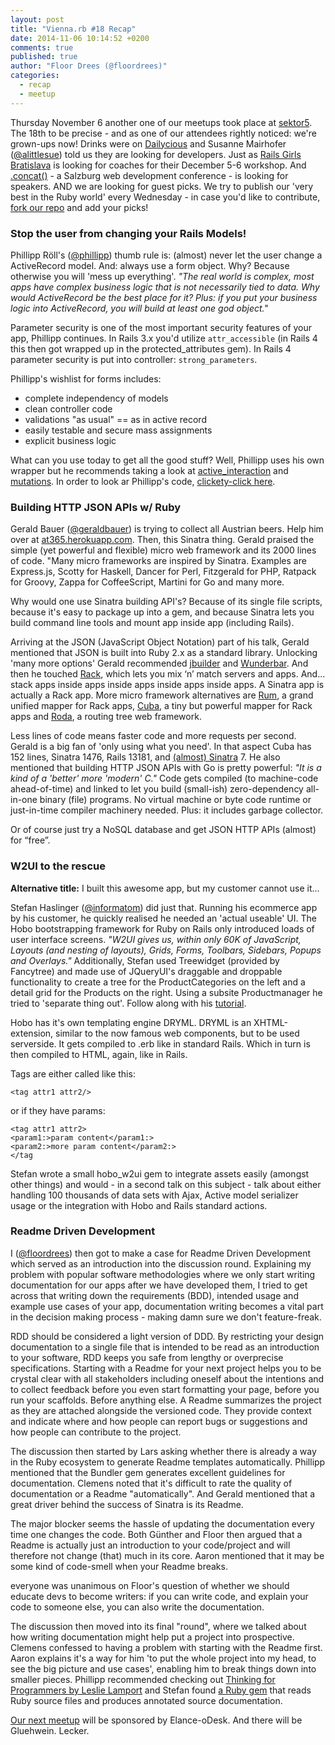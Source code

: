```yaml
---
layout: post
title: "Vienna.rb #18 Recap"
date: 2014-11-06 10:14:52 +0200
comments: true
published: true
author: "Floor Drees (@floordrees)"
categories:
  - recap
  - meetup
---
```


Thursday November 6 another one of our meetups took place at [sektor5](http://sektor5.at/). The 18th to be precise - and as one of our attendees rightly noticed: we're grown-ups now! Drinks were on [Dailycious](http://dailycious.co/) and Susanne Mairhofer ([@alittlesue](http://www.twitter.com/alittlesue)) told us they are looking for developers. Just as [Rails Girls Bratislava](http://railsgirls.com/bratislava) is looking for coaches for their December 5-6 workshop. And [.concat()](http://conc.at) - a Salzburg web development conference - is looking for speakers. AND we are looking for guest picks. We try to publish our 'very best in the Ruby world' every Wednesday - in case you'd like to contribute, [fork our repo](https://github.com/vienna-rb) and add your picks!

### Stop the user from changing your Rails Models!
Phillipp Röll's ([@phillipp](http://www.twitter.com/phillipp)) thumb rule is: (almost) never let the user change a ActiveRecord model. And: always use a form object. Why? Because otherwise you will 'mess up everything'. *"The real world is complex, most apps have complex business logic that is not necessarily tied to data. Why would ActiveRecord be the best place for it? Plus: if you put your business logic into ActiveRecord, you will build at least one god object."*

Parameter security is one of the most important security features of your app, Phillipp continues. In Rails 3.x you'd utilize ```attr_accessible``` (in Rails 4 this then got wrapped up in the protected_attributes gem). In Rails 4 parameter security is put into controller: ```strong_parameters```.

Phillipp's wishlist for forms includes:
- complete independency of models
- clean controller code
- validations "as usual" == as in active record
- easily testable and secure mass assignments
- explicit business logic

What can you use today to get all the good stuff? Well, Phillipp uses his own wrapper but he recommends taking a look at [active_interaction](https://github.com/orgsync/active_interaction) and [mutations](https://github.com/cypriss/mutations). In order to look ar Phillipp's code, [clickety-click here](https://github.com/phillipp/vienna-rb-forms).


### Building HTTP JSON APIs w/ Ruby

Gerald Bauer ([@geraldbauer](http://www.twitter.com/geraldbauer)) is trying to collect all Austrian beers. Help him over at [at365.herokuapp.com](http://at365.herokuapp.com/). Then, this Sinatra thing. Gerald praised the simple (yet powerful and flexible) micro web framework and its 2000 lines of code. "Many micro frameworks are inspired by Sinatra. Examples are Express.js, Scotty for Haskell, Dancer for Perl, Fitzgerald for PHP, Ratpack for Groovy, Zappa for CoffeeScript, Martini for Go and many more.

Why would one use Sinatra building API's? Because of its single file scripts, because it's easy to package up into a gem, and because Sinatra lets you build command line tools and mount app inside app (including Rails).

Arriving at the JSON (JavaScript Object Notation) part of his talk, Gerald mentioned that JSON is built into Ruby 2.x as a standard library. Unlocking 'many more options' Gerald recommended [jbuilder](https://github.com/rails/jbuilder) and [Wunderbar](https://github.com/rubys/wunderbar/). And then he touched [Rack](http://rack.github.io), which lets you mix ‘n’ match servers and apps. And... stack apps inside apps inside apps inside apps inside apps. A Sinatra app is actually a Rack app. More micro framework alternatives are [Rum](https://github.com/chneukirchen/rum), a grand unified mapper for Rack apps, [Cuba](http://cuba.is/), a tiny but powerful mapper for Rack apps and [Roda](http://roda.jeremyevans.net/), a routing tree web framework.  

Less lines of code means faster code and more requests per second. Gerald is a big fan of 'only using what you need'. In that aspect Cuba has 152 lines, Sinatra 1476, Rails 13181, and [(almost) Sinatra](https://github.com/rkh/almost-sinatra) 7. He also mentioned that building HTTP JSON APIs with Go is pretty powerful: *"It is a kind of a 'better' more 'modern' C."* Code gets compiled (to machine-code ahead-of-time) and linked to let you build (small-ish) zero-dependency all-in-one binary (file) programs. No virtual machine or byte code runtime or just-in-time compiler machinery needed. Plus: it includes garbage collector.

Or of course just try a NoSQL database and get JSON HTTP APIs (almost) for “free”.

### W2UI to the rescue
**Alternative title:** I built this awesome app, but my customer cannot use it...

Stefan Haslinger ([@informatom](http://www.twitter.com/informatom)) did just that. Running his ecommerce app by his customer, he quickly realised he needed an 'actual useable' UI. The Hobo bootstrapping framework for Ruby on Rails only introduced loads of user interface screens. *"W2UI gives us, within only 60K of JavaScript, Layouts (and nesting of layouts), Grids, Forms, Toolbars, Sidebars, Popups and Overlays."* Additionally, Stefan used Treewidget (provided by Fancytree) and made use of JQueryUI's draggable and droppable functionality to create a tree for the ProductCategories on the left and a detail grid for the Products on the right. Using a subsite Productmanager he tried to 'separate thing out'. Follow along with his [tutorial](http://informatom.com/presentations/hobo_w2ui/hobo_w2ui.html#28).

Hobo has it's own templating engine DRYML. DRYML is an XHTML-extension, similar to the now famous web components, but to be used serverside. It gets compiled to .erb like in standard Rails. Which in turn is then compiled to HTML, again, like in Rails.

Tags are either called like this:

```<tag attr1 attr2/>```

or if they have params:

```
<tag attr1 attr2>
<param1:>param content</param1:>
<param2:>more param content</param2:>
</tag
```

Stefan wrote a small hobo_w2ui gem to integrate assets easily (amongst other things) and would - in a second talk on this subject - talk about either handling 100 thousands of data sets with Ajax, Active model serializer usage or the integration with Hobo and Rails standard actions.

### Readme Driven Development
I ([@floordrees](http://www.twitter.com/floordrees)) then got to make a case for Readme Driven Development which served as an introduction into the discussion round. Explaining my problem with popular software methodologies where we only start writing documentation for our apps after we have developed them, I tried to get across that writing down the requirements (BDD), intended usage and example use cases of your app, documentation writing becomes a vital part in the decision making process - making damn sure we don't feature-freak.

RDD should be considered a light version of DDD. By restricting your design documentation to a single file that is intended to be read as an introduction to your software, RDD keeps you safe from lengthy or overprecise specifications. Starting with a Readme for your next project helps you to be crystal clear with all stakeholders including oneself about the intentions and to collect feedback before you even start formatting your page, before you run your scaffolds. Before anything else. A Readme summarizes the project as they are attached alongside the versioned code. They provide context and indicate where and how people can report bugs or suggestions and how people can contribute to the project.

The discussion then started by Lars asking whether there is already a way in the Ruby ecosystem to generate Readme templates automatically. Phillipp mentioned that the Bundler gem generates excellent guidelines for documentation. Clemens noted that it's difficult to rate the quality of documentation or a Readme "automatically". And Gerald mentioned that a great driver behind the success of Sinatra is its Readme.

The major blocker seems the hassle of updating the documentation every time one changes the code. Both Günther and Floor then argued that a Readme is actually just an introduction to your code/project and will therefore not change (that) much in its core. Aaron mentioned that it may be some kind of code-smell when your Readme breaks.

everyone was unanimous on Floor's question of whether we should educate devs to become writers: if you can write code, and explain your code to someone else, you can also write the documentation.

The discussion then moved into its final "round", where we talked about how writing documentation might help put a project into prospective. Clemens confessed to having a problem with starting with the Readme first. Aaron explains it's a way for him 'to put the whole project into my head, to see the big picture and use cases', enabling him to break things down into smaller pieces. Phillipp recommended checking out [Thinking for Programmers by Leslie Lamport](http://channel9.msdn.com/Events/Build/2014/3-642) and Stefan found [a Ruby gem](http://rtomayko.github.io/rocco) that reads Ruby source files and produces annotated source documentation.

[Our next meetup](http://www.meetup.com/vienna-rb/events/202353822/) will be sponsored by Elance-oDesk. And there will be Gluehwein. Lecker.
